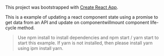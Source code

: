 This project was bootstrapped with [Create React App](https://github.com/facebook/create-react-app).

This is a example of updating a react component state using a promise to get data from an API and update on componentwillmount component life-cycle method.

  >Use npm install to install dependencies and npm start / yarn start to start this example.
If yarn is not installed, then please install yarn using ipm install yarn.
